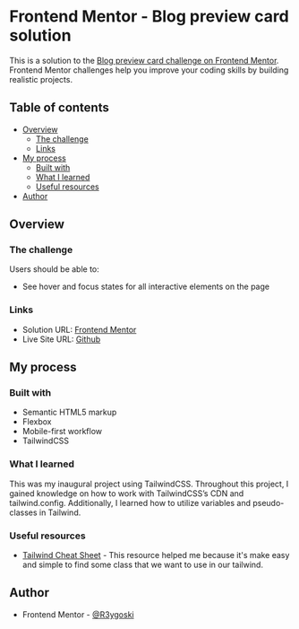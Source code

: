 # Frontend Mentor - Blog preview card solution

This is a solution to the [Blog preview card challenge on Frontend Mentor](https://www.frontendmentor.io/challenges/blog-preview-card-ckPaj01IcS). Frontend Mentor challenges help you improve your coding skills by building realistic projects. 

## Table of contents

- [Overview](#overview)
  - [The challenge](#the-challenge)
  - [Links](#links)
- [My process](#my-process)
  - [Built with](#built-with)
  - [What I learned](#what-i-learned)
  - [Useful resources](#useful-resources)
- [Author](#author)

## Overview

### The challenge

Users should be able to:

- See hover and focus states for all interactive elements on the page

### Links

- Solution URL: [Frontend Mentor](https://your-solution-url.com)
- Live Site URL: [Github](https://your-live-site-url.com)

## My process

### Built with

- Semantic HTML5 markup
- Flexbox
- Mobile-first workflow
- TailwindCSS

### What I learned

This was my inaugural project using TailwindCSS. Throughout this project, I gained knowledge on how to work with TailwindCSS’s CDN and tailwind.config. Additionally, I learned how to utilize variables and pseudo-classes in Tailwind.

### Useful resources

- [Tailwind Cheat Sheet](https://nerdcave.com/tailwind-cheat-sheet) - This resource helped me because it's make easy and simple to find some class that we want to use in our tailwind.

## Author

- Frontend Mentor - [@R3ygoski](https://www.frontendmentor.io/profile/R3ygoski)